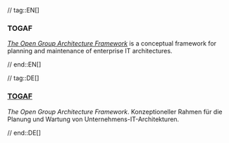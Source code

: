 // tag::EN[]
### TOGAF

[_The Open Group Architecture Framework_](http://www.opengroup.org/subjectareas/enterprise/togaf) is a conceptual framework for planning and maintenance of enterprise IT architectures.

// end::EN[]

// tag::DE[]
### [TOGAF](http://www.opengroup.org/subjectareas/enterprise/togaf)

*The Open Group Architecture Framework*. Konzeptioneller Rahmen für
die Planung und Wartung von Unternehmens-IT-Architekturen.



// end::DE[]

